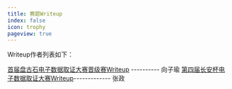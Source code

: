 ```yaml
---
title: 赛题Writeup
index: false
icon: trophy
pageview: true
---
```


Writeup作者列表如下：

[首届盘古石电子数据取证大赛晋级赛Writeup](https://www.forensics-wiki.com/doc/30/) ---------- 向子瑜
[第四届长安杯电子数据取证大赛Writeup](https://www.forensics-wiki.com/project-12/doc-29/)------------- 张政
